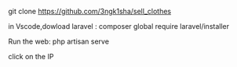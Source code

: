 git clone https://github.com/3ngk1sha/sell_clothes

in Vscode,dowload laravel : composer global require laravel/installer

Run the web: php artisan serve

click on the IP
